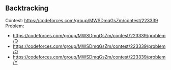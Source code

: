 Backtracking  
-
Contest:
https://codeforces.com/group/MWSDmqGsZm/contest/223339  
Problem:
- https://codeforces.com/group/MWSDmqGsZm/contest/223339/problem/Q
- https://codeforces.com/group/MWSDmqGsZm/contest/223339/problem/O
- https://codeforces.com/group/MWSDmqGsZm/contest/223339/problem/Y